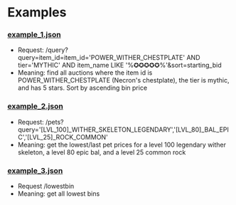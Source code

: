 # Examples
### [example_1.json](https://github.com/kr45732/rust-query-api/blob/main/examples/example_1.json)
- Request: /query?query=item_id=item_id='POWER_WITHER_CHESTPLATE' AND tier='MYTHIC' AND item_name LIKE '%✪✪✪✪✪%'&sort=starting_bid
- Meaning: find all auctions where the item id is POWER_WITHER_CHESTPLATE (Necron's chestplate), the tier is mythic, and has 5 stars. Sort by ascending bin price

### [example_2.json](https://github.com/kr45732/rust-query-api/blob/main/examples/example_2.json)
- Request: /pets?query='[LVL_100]_WITHER_SKELETON_LEGENDARY','[LVL_80]_BAL_EPIC','[LVL_25]_ROCK_COMMON'
- Meaning: get the lowest/last pet prices for a level 100 legendary wither skeleton, a level 80 epic bal, and a level 25 common rock

### [example_3.json](https://github.com/kr45732/rust-query-api/blob/main/examples/example_3.json)
- Request /lowestbin
- Meaning: get all lowest bins